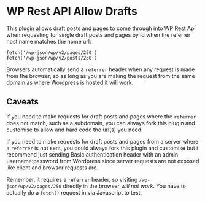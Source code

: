 # WP Rest API Allow Drafts

This plugin allows draft posts and pages to come through into WP Rest Api when requesting for single draft posts and pages by id when the referrer host name matches the home url:

```
fetch('/wp-json/wp/v2/pages/250')
fetch('/wp-json/wp/v2/posts/250')
```

Browsers automatically send a `referrer` header when any request is made from the browser, so as long as you are making the request from the same domain as where Wordpress is hosted it will work.

## Caveats

If you need to make requests for draft posts and pages where the `referrer` does not match, such as a subdomain, you can always fork this plugin and customise to allow and hard code the url(s) you need.

If you need to make requests for draft posts and pages from a server where a `referrer` is not sent, you could always fork this plugin and customise but i recommend just sending Basic authentication header with an admin username:password from Wordpress since server requests are not exposed like client and browser requests are.

Remember, it requires a `referrer` header, so visiting `/wp-json/wp/v2/pages/250` directly in the browser _will not work_. You have to actually do a `fetch()` request in via Javascript to test.
